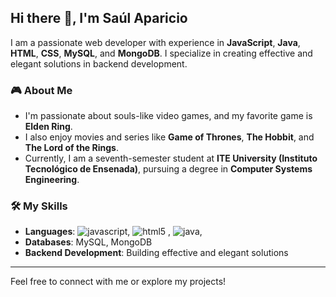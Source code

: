 ## Hi there 👋, I'm Saúl Aparicio

I am a passionate web developer with experience in **JavaScript**, **Java**, **HTML**, **CSS**, **MySQL**, and **MongoDB**. I specialize in creating effective and elegant solutions in backend development.

### 🎮 About Me

- I'm passionate about souls-like video games, and my favorite game is **Elden Ring**.
- I also enjoy movies and series like **Game of Thrones**, **The Hobbit**, and **The Lord of the Rings**.
- Currently, I am a seventh-semester student at **ITE University (Instituto Tecnológico de Ensenada)**, pursuing a degree in **Computer Systems Engineering**.

### 🛠️ My Skills

- **Languages**: 
![javascript](https://img.shields.io/badge/javascript-yellow), ![html5](https://img.shields.io/badge/html5%20-%20orange) , ![java](https://img.shields.io/badge/java-red),
- **Databases**: MySQL, MongoDB
- **Backend Development**: Building effective and elegant solutions

---

Feel free to connect with me or explore my projects!

